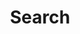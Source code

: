 ---
title: "Search" # in any language you want
layout: "search" # necessary for search
summary: "search"
placeholder: "请输入要查询的关键词"
---